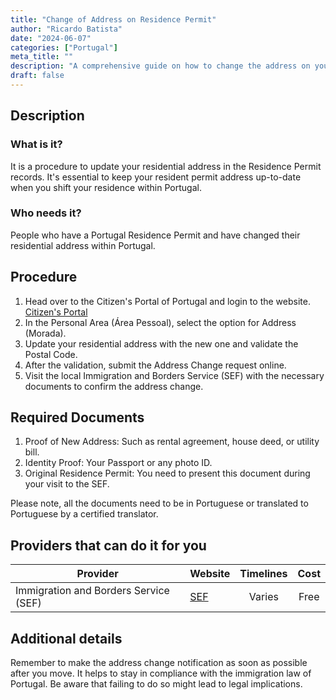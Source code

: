 ```yaml
---
title: "Change of Address on Residence Permit"
author: "Ricardo Batista"
date: "2024-06-07"
categories: ["Portugal"]
meta_title: ""
description: "A comprehensive guide on how to change the address on your Portuguese Residence Permit."
draft: false
---
```


## Description
### What is it?
It is a procedure to update your residential address in the Residence Permit records. It's essential to keep your resident permit address up-to-date when you shift your residence within Portugal.
### Who needs it?
People who have a Portugal Residence Permit and have changed their residential address within Portugal.

## Procedure
1. Head over to the Citizen's Portal of Portugal and login to the website. [Citizen's Portal](https://www.portaldocidadao.pt/)
2. In the Personal Area (Área Pessoal), select the option for Address (Morada).
3. Update your residential address with the new one and validate the Postal Code.
4. After the validation, submit the Address Change request online.
5. Visit the local Immigration and Borders Service (SEF) with the necessary documents to confirm the address change.

## Required Documents
1. Proof of New Address: Such as rental agreement, house deed, or utility bill.
2. Identity Proof: Your Passport or any photo ID.
3. Original Residence Permit: You need to present this document during your visit to the SEF.

Please note, all the documents need to be in Portuguese or translated to Portuguese by a certified translator.

## Providers that can do it for you

| Provider        |     Website     |     Timelines    |       Cost      |
| --------------- | --------------- |  :-------------: | :-------------: |
| Immigration and Borders Service (SEF)     |  [SEF](www.sef.pt)       |      Varies      |        Free       |

## Additional details
Remember to make the address change notification as soon as possible after you move. It helps to stay in compliance with the immigration law of Portugal. Be aware that failing to do so might lead to legal implications.